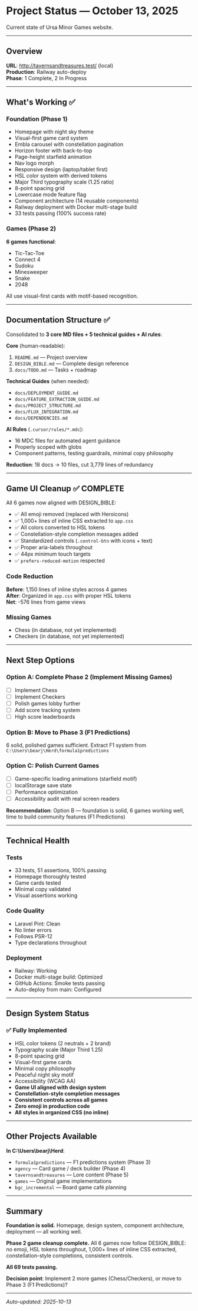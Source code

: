 # Project Status — October 13, 2025

Current state of Ursa Minor Games website.

---

## Overview

**URL**: http://tavernsandtreasures.test/ (local)  
**Production**: Railway auto-deploy  
**Phase**: 1 Complete, 2 In Progress

---

## What's Working ✅

### Foundation (Phase 1)
- Homepage with night sky theme
- Visual-first game card system
- Embla carousel with constellation pagination
- Horizon footer with back-to-top
- Page-height starfield animation
- Nav logo morph
- Responsive design (laptop/tablet first)
- HSL color system with derived tokens
- Major Third typography scale (1.25 ratio)
- 8-point spacing grid
- Lowercase mode feature flag
- Component architecture (14 reusable components)
- Railway deployment with Docker multi-stage build
- 33 tests passing (100% success rate)

### Games (Phase 2)
**6 games functional**:
- Tic-Tac-Toe
- Connect 4
- Sudoku
- Minesweeper
- Snake
- 2048

All use visual-first cards with motif-based recognition.

---

## Documentation Structure ✅

Consolidated to **3 core MD files + 5 technical guides + AI rules**:

**Core** (human-readable):
1. `README.md` — Project overview
2. `DESIGN_BIBLE.md` — Complete design reference
3. `docs/TODO.md` — Tasks + roadmap

**Technical Guides** (when needed):
- `docs/DEPLOYMENT_GUIDE.md`
- `docs/FEATURE_EXTRACTION_GUIDE.md`
- `docs/PROJECT_STRUCTURE.md`
- `docs/FLUX_INTEGRATION.md`
- `docs/DEPENDENCIES.md`

**AI Rules** (`.cursor/rules/*.mdc`):
- 16 MDC files for automated agent guidance
- Properly scoped with globs
- Component patterns, testing guardrails, minimal copy philosophy

**Reduction**: 18 docs → 10 files, cut 3,779 lines of redundancy

---

## Game UI Cleanup ✅ COMPLETE

All 6 games now aligned with DESIGN_BIBLE:
- ✅ All emoji removed (replaced with Heroicons)
- ✅ 1,000+ lines of inline CSS extracted to `app.css`
- ✅ All colors converted to HSL tokens
- ✅ Constellation-style completion messages added
- ✅ Standardized controls (`.control-btn` with icons + text)
- ✅ Proper aria-labels throughout
- ✅ 44px minimum touch targets
- ✅ `prefers-reduced-motion` respected

### Code Reduction
**Before**: 1,150 lines of inline styles across 4 games  
**After**: Organized in `app.css` with proper HSL tokens  
**Net**: -576 lines from game views

### Missing Games
- Chess (in database, not yet implemented)
- Checkers (in database, not yet implemented)

---

## Next Step Options

### Option A: Complete Phase 2 (Implement Missing Games)
- [ ] Implement Chess
- [ ] Implement Checkers
- [ ] Polish games lobby further
- [ ] Add score tracking system
- [ ] High score leaderboards

### Option B: Move to Phase 3 (F1 Predictions)
6 solid, polished games sufficient. Extract F1 system from `C:\Users\bearj\Herd\formula1predictions`

### Option C: Polish Current Games
- [ ] Game-specific loading animations (starfield motif)
- [ ] localStorage save state
- [ ] Performance optimization
- [ ] Accessibility audit with real screen readers

**Recommendation**: Option B — foundation is solid, 6 games working well, time to build community features (F1 Predictions)

---

## Technical Health

### Tests
- 33 tests, 51 assertions, 100% passing
- Homepage thoroughly tested
- Game cards tested
- Minimal copy validated
- Visual assertions working

### Code Quality
- Laravel Pint: Clean
- No linter errors
- Follows PSR-12
- Type declarations throughout

### Deployment
- Railway: Working
- Docker multi-stage build: Optimized
- GitHub Actions: Smoke tests passing
- Auto-deploy from main: Configured

---

## Design System Status

### ✅ Fully Implemented
- HSL color tokens (2 neutrals + 2 brand)
- Typography scale (Major Third 1.25)
- 8-point spacing grid
- Visual-first game cards
- Minimal copy philosophy
- Peaceful night sky motif
- Accessibility (WCAG AA)
- **Game UI aligned with design system**
- **Constellation-style completion messages**
- **Consistent controls across all games**
- **Zero emoji in production code**
- **All styles in organized CSS (no inline)**

---

## Other Projects Available

**In C:\Users\bearj\Herd**:
- `formula1predictions` — F1 predictions system (Phase 3)
- `agency` — Card game / deck builder (Phase 4)
- `tavernsandtreasures` — Lore content (Phase 5)
- `games` — Original game implementations
- `bgc_incremental` — Board game café planning

---

## Summary

**Foundation is solid.** Homepage, design system, component architecture, deployment — all working well.

**Phase 2 game cleanup complete.** All 6 games now follow DESIGN_BIBLE: no emoji, HSL tokens throughout, 1,000+ lines of inline CSS extracted, constellation-style completions, consistent controls.

**All 69 tests passing.**

**Decision point**: Implement 2 more games (Chess/Checkers), or move to Phase 3 (F1 Predictions)?

---

*Auto-updated: 2025-10-13*

